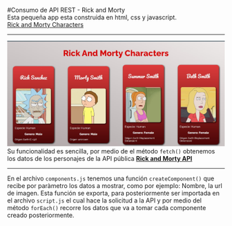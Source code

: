 #Consumo de API REST - Rick and Morty  
Esta pequeña app esta construida en html, css y javascript.  
[Rick and Morty Characters]('https://olarte910903.github.io/API-Rest-rick-and-morty/')

---

![App](./assets/Project.jpg)
Su funcionalidad es sencilla, por medio de el método `fetch()` obtenemos los datos de los personajes de la API pública [**Rick and Morty API**](https://rickandmortyapi.com/)  

---

En el archivo `components.js` tenemos una función `createComponent()` que recibe por paràmetro los datos a mostrar, como por ejemplo: Nombre, la url de imagen. Esta función se exporta, para posteriormente ser importada en el archivo `script.js` el cual hace la solicitud a la API y por medio del método `forEach()` recorre los datos que va a tomar cada componente creado posteriormente.
